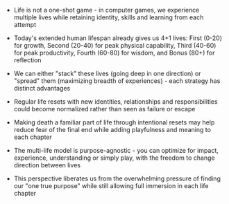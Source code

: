 - Life is not a one-shot game - in computer games, we experience multiple lives while retaining identity, skills and learning from each attempt

- Today's extended human lifespan already gives us 4+1 lives: First (0-20) for growth, Second (20-40) for peak physical capability, Third (40-60) for peak productivity, Fourth (60-80) for wisdom, and Bonus (80+) for reflection

- We can either "stack" these lives (going deep in one direction) or "spread" them (maximizing breadth of experiences) - each strategy has distinct advantages

- Regular life resets with new identities, relationships and responsibilities could become normalized rather than seen as failure or escape

- Making death a familiar part of life through intentional resets may help reduce fear of the final end while adding playfulness and meaning to each chapter

- The multi-life model is purpose-agnostic - you can optimize for impact, experience, understanding or simply play, with the freedom to change direction between lives

- This perspective liberates us from the overwhelming pressure of finding our "one true purpose" while still allowing full immersion in each life chapter